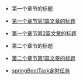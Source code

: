
* 第一个章节的标题
 
 * [第一个章节第1篇文章的标题](第一个章节第1篇文章的标题的markdown文件)
 * [第一个章节第2篇文章的标题](第一个章节第2篇文章的标题的markdown文件)
 
* 第二个章节的标题
 
 * [第二个章节第1篇文章的标题](第二个章节第1篇文章的标题的markdown文件)
 * [springBootTask定时任务](springBootDemo/Task.md)
